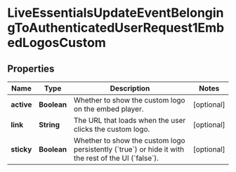 

# LiveEssentialsUpdateEventBelongingToAuthenticatedUserRequest1EmbedLogosCustom


## Properties

| Name | Type | Description | Notes |
|------------ | ------------- | ------------- | -------------|
|**active** | **Boolean** | Whether to show the custom logo on the embed player. |  [optional] |
|**link** | **String** | The URL that loads when the user clicks the custom logo. |  [optional] |
|**sticky** | **Boolean** | Whether to show the custom logo persistently (&#x60;true&#x60;) or hide it with the rest of the UI (&#x60;false&#x60;). |  [optional] |



